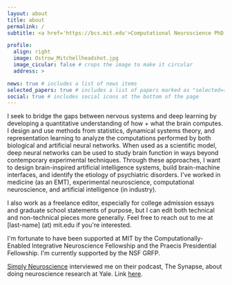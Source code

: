```yaml
---
layout: about
title: about
permalink: /
subtitle: <a href='https://bcs.mit.edu'>Computational Neuroscience PhD Student at MIT</a>. Reverse-Engineering the Brain and Deep Neural Networks

profile:
  align: right
  image: Ostrow_Mitchellheadshot.jpg
  image_cicular: false # crops the image to make it circular
  address: >

news: true # includes a list of news items
selected_papers: true # includes a list of papers marked as "selected={true}"
social: true # includes social icons at the bottom of the page
---
```


I seek to bridge the gaps between nervous systems and deep learning by developing a quantitative understanding of how + what the brain 
computes. I design and use methods from statistics, dynamical systems theory, and representation learning to analyze the computations performed by both biological and artificial neural networks. When used as a scientific model, deep neural networks can be used to study brain function in ways beyond contemporary experimental techniques. Through these approaches, I want to design brain-inspired artificial intelligence systems, build brain-machine interfaces, and identify the etiology of psychiatric disorders. I've worked in medicine (as an EMT), experimental neuroscience, computational neuroscience, and artificial intelligence (in industry). 

I also work as a freelance editor, especially for college admission essays and graduate school statements of purpose, but I can edit both technical and non-technical pieces more generally. Feel free to reach out to me at \[last-name\] (at) mit.edu if you're interested. 

I'm fortunate to have been supported at MIT by the Computationally-Enabled Integrative Neuroscience Fellowship and the Praecis Presidential Fellowship. I'm currently supported by the NSF GRFP. 


<!-- Yale Symposia was kind enough to [profile me](https://www.yalesymposia.com/neuroscience-lab-profile/2021/8/24/exploration-a-trait-shared-by-both-music-and-research) and my undergraduate journey in neuroscience research.  -->

[Simply Neuroscience](https://simplyneuroscience.org/) interviewed me on their podcast, The Synapse, about doing neuroscience research at Yale. Link [here](https://anchor.fm/the-synapse/episodes/The-College-Neuro-Network-Yale-University-from-an-Undergraduate-Student-ehsf7e).
